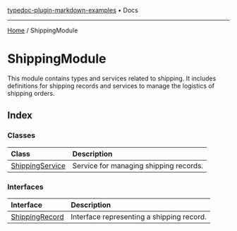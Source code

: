 [typedoc-plugin-markdown-examples](../README.md) • Docs

***

[Home](../README.md) / ShippingModule

# ShippingModule

This module contains types and services related to shipping.
It includes definitions for shipping records and services to manage the logistics of shipping orders.

## Index

### Classes

| Class | Description |
| :------ | :------ |
| [ShippingService](classes/ShippingService.md) | Service for managing shipping records. |

### Interfaces

| Interface | Description |
| :------ | :------ |
| [ShippingRecord](interfaces/ShippingRecord.md) | Interface representing a shipping record. |
